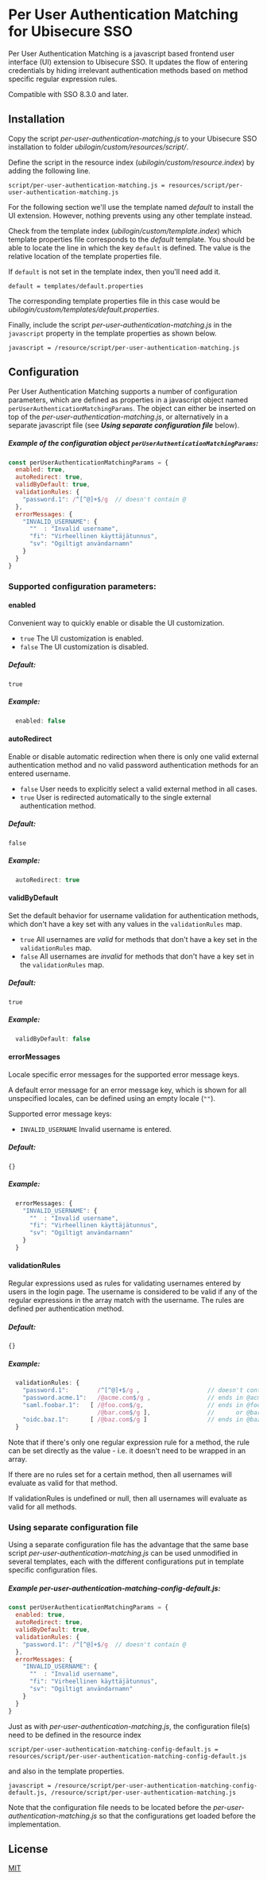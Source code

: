 # Per User Authentication Matching for Ubisecure SSO

Per User Authentication Matching is a javascript based frontend user interface (UI) extension to Ubisecure SSO. It updates the flow of entering credentials by hiding irrelevant authentication methods based on method specific regular expression rules.

Compatible with SSO 8.3.0 and later.

## Installation

Copy the script _per-user-authentication-matching.js_ to your Ubisecure SSO installation to folder *ubilogin/custom/resources/script/*.

Define the script in the resource index (*ubilogin/custom/resource.index*) by adding the following line.
```
script/per-user-authentication-matching.js = resources/script/per-user-authentication-matching.js
```
For the following section we'll use the template named *default* to install the UI extension. However, nothing prevents using any other template instead.

Check from the template index (*ubilogin/custom/template.index*) which template properties file corresponds to the *default* template. You should be able to locate the line in which the key `default` is defined. The value is the relative location of the template properties file.

If `default` is not set in the template index, then you'll need add it.
```
default = templates/default.properties
```
The corresponding template properties file in this case would be *ubilogin/custom/templates/default.properties*.

Finally, include the script *per-user-authentication-matching.js* in the `javascript` property in the template properties as shown below.
```
javascript = /resource/script/per-user-authentication-matching.js
```

## Configuration

Per User Authentication Matching supports a number of configuration parameters, which are defined as properties in a javascript object named `perUserAuthenticationMatchingParams`. The object  can either be inserted on top of the *per-user-authentication-matching.js*, or alternatively in a separate javascript file (see ***Using separate configuration file*** below).


##### Example of the configuration object `perUserAuthenticationMatchingParams`:
```javascript
const perUserAuthenticationMatchingParams = {
  enabled: true,
  autoRedirect: true,
  validByDefault: true,
  validationRules: {
    "password.1": /^[^@]+$/g  // doesn't contain @
  },
  errorMessages: {
    "INVALID_USERNAME": {
      ""  : "Invalid username",
      "fi": "Virheellinen käyttäjätunnus",
      "sv": "Ogiltigt användarnamn"
    }
  }
}
```

### Supported configuration parameters:

#### enabled

Convenient way to quickly enable or disable the UI customization.

- `true` The UI customization is enabled.
- `false` The UI customization is disabled.

##### Default: 
`true`

##### Example:
```javascript
  enabled: false
```

#### autoRedirect

Enable or disable automatic redirection when there is only one valid external authentication method and no valid password authentication methods for an entered username.

- `false` User needs to explicitly select a valid external method in all cases.
- `true` User is redirected automatically to the single external authentication method.

##### Default: 
`false`

##### Example:
```javascript
  autoRedirect: true
```

#### validByDefault

Set the default behavior for username validation for authentication methods, which don't have a key set with any values in the `validationRules` map. 

- `true` All usernames are *valid* for methods that don't have a key set in the `validationRules` map.
- `false` All usernames are *invalid* for methods that don't have a key set in the `validationRules` map.

##### Default: 
`true`

##### Example:
```javascript
  validByDefault: false
```

#### errorMessages

Locale specific error messages for the supported error message keys.

A default error message for an error message key, which is shown for all unspecified locales, can be defined using an empty locale (`""`).

Supported error message keys:
- `INVALID_USERNAME` Invalid username is entered.

##### Default: 
`{}`

##### Example:
```javascript
  errorMessages: {
    "INVALID_USERNAME": {
      ""  : "Invalid username",
      "fi": "Virheellinen käyttäjätunnus",
      "sv": "Ogiltigt användarnamn"
    }
  }

```

#### validationRules
Regular expressions used as rules for validating usernames entered by users in the login page. The username is considered to be valid if any of the regular expressions in the array match with the username. The rules are defined per authentication method.

##### Default: 
`{}`

##### Example:
```javascript
  validationRules: {
    "password.1":        /^[^@]+$/g ,                   // doesn't contain @
    "password.acme.1":   /@acme.com$/g ,                // ends in @acme.com
    "saml.foobar.1":   [ /@foo.com$/g,                  // ends in @foo.com
                         /@bar.com$/g ],                //      or @bar.com
    "oidc.baz.1":      [ /@baz.com$/g ]                 // ends in @baz.com
  }
```
Note that if there's only one regular expression rule for a method, the rule can be set directly as the value -  i.e. it doesn't need to be wrapped in an array.

If there are no rules set for a certain method, then all usernames will evaluate as valid for that method. 

If validationRules is undefined or null, then all usernames will evaluate as valid for all methods.

### Using separate configuration file

Using a separate configuration file has the advantage that the same base script *per-user-authentication-matching.js* can be used unmodified in several templates, each with the different configurations put in template specific configuration files.

##### Example *per-user-authentication-matching-config-default.js*:
```javascript
const perUserAuthenticationMatchingParams = {
  enabled: true,
  autoRedirect: true,
  validByDefault: true,
  validationRules: {
    "password.1": /^[^@]+$/g  // doesn't contain @
  },
  errorMessages: {
    "INVALID_USERNAME": {
      ""  : "Invalid username",
      "fi": "Virheellinen käyttäjätunnus",
      "sv": "Ogiltigt användarnamn"
    }
  }
}
```

Just as with *per-user-authentication-matching.js*, the configuration file(s) need to be defined in the resource index
```
script/per-user-authentication-matching-config-default.js = resources/script/per-user-authentication-matching-config-default.js
```
and also in the template properties.
```
javascript = /resource/script/per-user-authentication-matching-config-default.js, /resource/script/per-user-authentication-matching.js
```
Note that the configuration file needs to be located before the *per-user-authentication-matching.js* so that the configurations get loaded before the implementation.

## License
[MIT](https://choosealicense.com/licenses/mit/)
